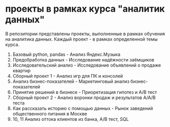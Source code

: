 # проекты в рамках курса "аналитик данных"
В репозитории представлены проекты, выполненные в рамках обучения на аналитика данных. Каждый проект - в рамках определенной темы курса.
1. Базовый python, pandas - Анализ Яндекс.Музыка
2. Предобработка данных - Исследование надёжности заёмщиков 
3. Исследовательский анализ - Исследование объявлений о продаже квартир
4. Сборный проект 1 - Анализ игр для ПК и консолей
5. Анализ бизнес-показателей - Маркетинговый анализ бизнес-показателей 
6. Принятие решений в бизнесе - Приоретизация гипотез и А/В тест
7. Сборный проект 2 - Анализ воронки продаж и результатов А/А/В теста
8. Как рассказать историю с помощью данных - Рынок заведений общественного питания в Москве
9. 10, 11 Анализ оттока клиентов из банка, А/В тест, SQL
